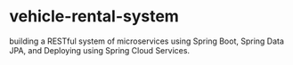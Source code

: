 # vehicle-rental-system
building a RESTful system of microservices using Spring Boot, Spring Data JPA, and Deploying using Spring Cloud Services.
